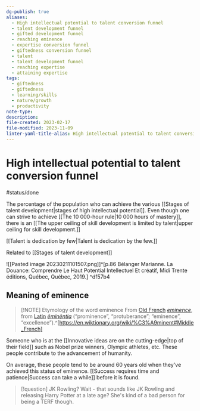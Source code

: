```yaml
---
dg-publish: true
aliases:
  - High intellectual potential to talent conversion funnel
  - talent development funnel
  - gifted development funnel
  - reaching eminence
  - expertise conversion funnel
  - giftedness conversion funnel
  - talent
  - talent development funnel
  - reaching expertise
  - attaining expertise
tags:
  - giftedness
  - giftedness
  - learning/skills
  - nature/growth
  - productivity
note-type: 
description: 
file-created: 2023-02-17
file-modified: 2023-11-09
linter-yaml-title-alias: High intellectual potential to talent conversion funnel
---
```


# High intellectual potential to talent conversion funnel

#status/done

The percentage of the population who can achieve the various [[Stages of talent development|stages of high intellectual potential]]. Even though one can strive to achieve [[The 10 000-hour rule|10 000 hours of mastery]], there is an [[The upper ceiling of skill development is limited by talent|upper ceiling for skill development.]]

[[Talent is dedication by few|Talent is dedication by the few.]]

Related to [[Stages of talent development]]

![[Pasted image 20230211101507.png]]^[p.86 Bélanger Marianne. La Douance: Comprendre Le Haut Potential Intellectuel Et créatif, Midi Trente éditions, Québec, Québec, 2019.] ^df57b4

## Meaning of eminence

> [!NOTE] Etymology of the word eminence
> From [Old French](https://en.wikipedia.org/wiki/Old_French "w:Old French") _[eminence](https://en.wiktionary.org/wiki/eminence#Old_French)_, from [Latin](https://en.wikipedia.org/wiki/Latin "w:Latin") _[ēminēntia](https://en.wiktionary.org/wiki/eminentia#Latin "eminentia")_ (“prominence”, “protuberance”; “eminence”, “excellence”).^[https://en.wiktionary.org/wiki/%C3%A9minent#Middle_French]
>

Someone who is at the [[Innovative ideas are on the cutting-edge|top of their field]] such as Nobel prize winners, Olympic athletes, etc. These people contribute to the advancement of humanity.

On average, these people tend to be around 60 years old when they've achieved this status of eminence. [[Success requires time and patience|Success can take a while]] before it is found.

> [!question] JK Rowling?
> Wait - that sounds like JK Rowling and releasing Harry Potter at a late age? She's kind of a bad person for being a TERF though.
